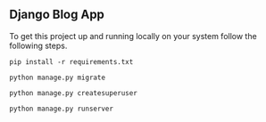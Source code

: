 ## Django Blog App

To get this project up and running locally on your system follow the following steps.

```
pip install -r requirements.txt
```
```
python manage.py migrate
```
```
python manage.py createsuperuser
```
```
python manage.py runserver
```
